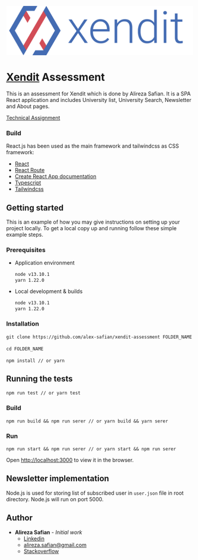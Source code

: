 <a href="https://www.xendit.co/en/">

![alt text](src/assets/img/logo.png)

</a>

# [Xendit](https://www.xendit.co/en/) Assessment

This is an assessment for Xendit which is done by Alireza Safian. It is a SPA React application and includes University list, University Search, Newsletter and About pages.

[Technical Assignment](/public/Assessment.pdf)

### Build

React.js has been used as the main framework and tailwindcss as CSS framework:

- [React](https://github.com/facebook/react)
- [React Route](https://reactrouter.com/)
- [Create React App documentation](https://facebook.github.io/create-react-app/docs/getting-started)
- [Typescript](https://www.typescriptlang.org/)
- [Tailwindcss](https://tailwindcss.com/)

## Getting started

This is an example of how you may give instructions on setting up your project locally. To get a local copy up and running follow these simple example steps.

### Prerequisites

- Application environment
  ```
  node v13.10.1
  yarn 1.22.0
  ```
- Local development & builds
  ```
  node v13.10.1
  yarn 1.22.0
  ```

### Installation

```shell
git clone https://github.com/alex-safian/xendit-assessment FOLDER_NAME

cd FOLDER_NAME

npm install // or yarn
```

## Running the tests

```
npm run test // or yarn test
```

### Build

```
npm run build && npm run serer // or yarn build && yarn serer
```

### Run

```
npm run start && npm run serer // or yarn start && npm run serer
```

Open [http://localhost:3000](http://localhost:3000) to view it in the browser.

## Newsletter implementation

Node.js is used for storing list of subscribed user in `user.json` file in root directory. Node.js will run on port 5000.

## Author

- **Alireza Safian** - _Initial work_
  - [Linkedin](https://www.linkedin.com/in/safian/)
  - [alireza.safian@gmail.com](mailto:alireza.safian@gmail.com)
  - [Stackoverflow](https://stackoverflow.com/users/4711404/alex)
